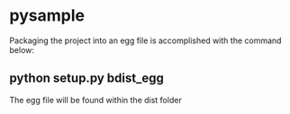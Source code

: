 # pysample

Packaging the project into an egg file is accomplished with the command below:
## python setup.py bdist_egg

The egg file will be found within the dist folder